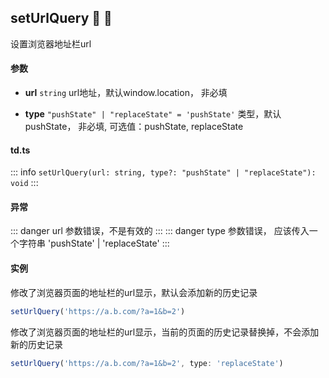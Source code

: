 ## setUrlQuery :tada: :100: 
设置浏览器地址栏url
#### 参数 
- **url** `string` url地址，默认window.location， 非必填
 
- **type** `"pushState" | "replaceState" = 'pushState'` 类型，默认pushState， 非必填, 可选值：pushState, replaceState
 
#### td.ts
::: info
`setUrlQuery(url: string, type?: "pushState" | "replaceState"): void`
:::
#### 异常 
::: danger
url 参数错误，不是有效的
:::
::: danger
type 参数错误， 应该传入一个字符串 'pushState' | 'replaceState'
:::
#### 实例 
修改了浏览器页面的地址栏的url显示，默认会添加新的历史记录


```ts
setUrlQuery('https://a.b.com/?a=1&b=2')
```
修改了浏览器页面的地址栏的url显示，当前的页面的历史记录替换掉，不会添加新的历史记录


```ts
setUrlQuery('https://a.b.com/?a=1&b=2', type: 'replaceState')
```
